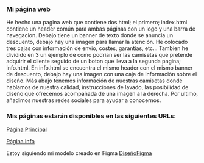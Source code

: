 ### Mi página web

He hecho una pagina web que contiene dos html; el primero; index.html contiene un header común para ambas páginas con un logo y una barra de navegacion. Debajo tiene un banner de texto donde se anuncia un descuento, debajo hay una imagen para llamar la atención. He colocado tres cajas con información de envio, costes, garantias, etc... Tambien he dividido en 3 un ejemplo de como podrian ser las camisetas que pretende adquirir el cliente seguido de un boton que lleva a la segunda pagina; info.html. En info.html se encuentra el mismo header con el mismo banner de descuento, debajo hay una imagen con una caja de información sobre el diseño. Más abajo tenemos información de nuestras camisetas donde hablamos de nuestra calidad, instrucciones de lavado, las posibilidad de diseño que ofrecemos acompañada de una imagen a la derecha. Por ultimo, añadimos nuestras redes sociales para ayudar a conocernos.

### Mis páginas estarán disponibles en las siguientes URLs:

[Página Principal](https://dmelero1.github.io/maquetacionSassVite/index.html)

[Página Info](https://dmelero1.github.io/maquetacionSassVite/info.html)

Estoy siguiendo mi modelo creado en Figma [DiseñoFigma](https://www.figma.com/design/cEQtca2jtMxhdmfkzoU8KR/ejDise%C3%B1o1?node-id=13-7&t=zW03kJC2TRmnd4DL-1)
